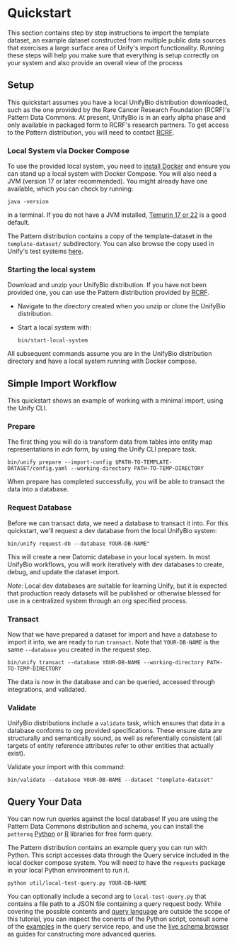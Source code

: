 # Quickstart

This section contains step by step instructions to import the template dataset, an example dataset constructed from multiple
public data sources that exercises a large surface area of Unify's import functionality. Running these steps will help you
make sure that everything is setup correctly on your system and also provide an overall view of the process

## Setup

This quickstart assumes you have a local UnifyBio distribution downloaded, such as 
the one provided by the Rare Cancer Research Foundation (RCRF)'s Pattern Data Commons.
At present, UnifyBio is in an early alpha phase and only available in packaged
form to RCRF's research partners. To get access to the Pattern distribution,
you will need to contact [RCRF](https://rarecancer.org/initiatives).

### Local System via Docker Compose

To use the provided local system, you need to [install Docker](https://docs.docker.com/)
and ensure you can stand up a local system with Docker Compose. You will also need a JVM
(version 17 or later recommended). You might already have one available,
which you can check by running:

```
java -version
```

in a terminal. If you do not have a JVM installed, [Temurin 17 or 22](https://adoptium.net/installation/)
is a good default.

The Pattern distribution contains a copy of the template-dataset in the `template-dataset/`
subdirectory. You can also browse the copy used in Unify's test systems
[here](https://github.com/vendekagon-labs/unify/tree/main/test/resources/systems/candel/template-dataset).

### Starting the local system

Download and unzip your UnifyBio distribution. If you have not been provided one, you can use
the Pattern distribution provided by [RCRF](https://rarecancer.org/initiatives).

- Navigate to the directory created when you unzip or clone the UnifyBio distribution.
- Start a local system with:

    ```
    bin/start-local-system
    ```

All subsequent commands assume you are in the UnifyBio distribution directory and have a local system
running with Docker compose.

## Simple Import Workflow

This quickstart shows an example of working with a minimal import, using the Unify CLI.

### Prepare

The first thing you will do is transform data from tables into entity map representations in _edn_ form,
by using the Unify CLI prepare task.

```
bin/unify prepare --import-config $PATH-TO-TEMPLATE-DATASET/config.yaml --working-directory PATH-TO-TEMP-DIRECTORY
```

When prepare has completed successfully, you will be able to transact the data into a database.

### Request Database

Before we can transact data, we need a database to transact it into. For this quickstart, we'll
request a dev database from the local UnifyBio system:

```
bin/unify request-db --database YOUR-DB-NAME"
```

This will create a new Datomic database in your local system. In most UnifyBio workflows,
you will work iteratively with dev databases to create, debug, and update the dataset
import.

_Note_: Local dev databases are suitable for learning Unify, but it is expected that
production ready datasets will be published or otherwise blessed for use
in a centralized system through an org specified process.

### Transact

Now that we have prepared a dataset for import and have a database to import it into, we
are ready to run `transact`. Note that `YOUR-DB-NAME` is the same `--database` you
created in the request step.

```
bin/unify transact --database YOUR-DB-NAME --working-directory PATH-TO-TEMP-DIRECTORY
```
The data is now in the database and can be queried, accessed through integrations,
and validated.

### Validate

UnifyBio distributions include a `validate` task, which ensures that data in a database
conforms to org provided specifications. These ensure data are structurally and
semantically sound, as well as referentially consistent (all targets of entity reference
attributes refer to other entities that actually exist).

Validate your import with this command:

```
bin/validate --database YOUR-DB-NAME --dataset "template-dataset"
```

## Query Your Data

You can now run queries against the local database! If you are using the Pattern Data Commons distribution and schema,
you can install the `patternq` [Python](https://github.com/rcrf/patternq) or [R](https://github.com/CANDELbio/wick) libraries
for free form query.

The Pattern distribution contains an example query you can run with Python. This
script accesses data through the Query service included in the local docker compose system.
You will need to have the `requests` package in your local Python environment to run it.

```
python util/local-test-query.py YOUR-DB-NAME
```

You can optionally include a second arg to `local-test-query.py` that contains a file path to
a JSON file containing a query request body.
While covering the possible contents and [query language](https://docs.datomic.com/query/query-data-reference.html)
are outside the scope of
this tutorial, you can inspect the conents of the Python script, consult some of the
[examples](https://github.com/vendekagon-labs/datomic-query-service/blob/main/resources/example-q.json)
in the query service repo, and use the
[live schema browser](http://rcrf-data-commons-dashboard--env.eba-t2nvd7ac.us-east-1.elasticbeanstalk.com/schema/1.3.1/index.html)
as guides for constructing more advanced queries.

